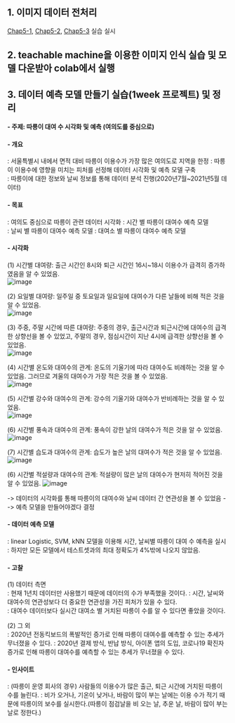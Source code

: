 ## 1. 이미지 데이터 전처리  
[Chap5-1](https://github.com/jini11/Data_Analysis/blob/main/11.13/Chap5-1.ipynb), [Chap5-2](https://github.com/jini11/Data_Analysis/blob/main/11.13/Chap5-2.ipynb), [Chap5-3](https://github.com/jini11/Data_Analysis/blob/main/11.13/Chap5-3.ipynb) 실습 실시  
 
## 2. teachable machine을 이용한 이미지 인식 실습 및 모델 다운받아 colab에서 실행
 
 
## 3. 데이터 예측 모델 만들기 실습(1week 프로젝트) 및 정리

#### - 주제: 따릉이 대여 수 시각화 및 예측 (여의도를 중심으로)  
  
#### - 개요
: 서울특별시 내에서 면적 대비 따릉이 이용수가 가장 많은 여의도로 지역을 한정
: 따릉이 이용수에 영향을 미치는 피처를 선정해 데이터 시각화 및 예측 모델 구축  
: 따릉이에 대한 정보와 날씨 정보를 통해 데이터 분석 진행(2020년7월~2021년5월 데이터)  

#### - 목표
: 여의도 중심으로 따릉이 관련 데이터 시각화
: 시간 별 따릉이 대여수 예측 모델  
: 날씨 별 따릉이 대여수 예측 모델
: 대여소 별 따릉이 대여수 예측 모델

#### - 시각화  
(1) 시간별 대여량: 출근 시간인 8시와 퇴근 시간인 16시~18시 이용수가 급격히 증가하였음을 알 수 있었음.   
![image](https://user-images.githubusercontent.com/78905126/141650299-234cf2c2-3b66-44b6-9923-5bb40c18619b.png)

(2) 요일별 대여량: 일주일 중 토요일과 일요일에 대여수가 다른 날들에 비해 적은 것을 알 수 있었음.    
![image](https://user-images.githubusercontent.com/78905126/141650296-c33ff2dc-df8a-4ad5-ad30-b756a9c354ed.png)

(3) 주중, 주말 시간에 따른 대여량: 주중의 경우, 출근시간과 퇴근시간에 대여수의 급격한 상향선을 볼 수 있었고, 주말의 경우, 점심시간이 지난 4시에 급격한 상향선을 볼 수 있었음.  
![image](https://user-images.githubusercontent.com/78905126/141650292-924d6753-3d18-42d4-ad26-731f77b6d5ed.png)

(4) 시간별 온도와 대여수의 관계: 온도의 기울기에 따라 대여수도 비례하는 것을 알 수 있었음. 그러므로 겨울의 대여수가 가장 적은 것을 볼 수 있었음.    
![image](https://user-images.githubusercontent.com/78905126/141650372-6f87c82b-1f06-4137-856b-0117dc1ac041.png)

(5) 시간별 강수와 대여수의 관계: 강수의 기울기와 대여수가 반비례하는 것을 알 수 있었음.    
![image](https://user-images.githubusercontent.com/78905126/141650421-5ee3aa0c-7067-449b-9608-26af92423a13.png)

(6) 시간별 풍속과 대여수의 관계: 풍속이 강한 날의 대여수가 적은 것을 알 수 있었음.  
![image](https://user-images.githubusercontent.com/78905126/141650431-0500dfaa-0c17-4061-95f7-b44d804ad6a3.png)

(7) 시간별 습도과 대여수의 관계: 습도가 높은 날의 대여수가 적은 것을 알 수 있었음.  
![image](https://user-images.githubusercontent.com/78905126/141650465-99c72a62-4b34-4113-97d8-0fd5d039d0f0.png)


(6) 시간별 적설량과 대여수의 관계: 적설량이 많은 날의 대여수가 현저히 적어진 것을 알 수 있었음.
![image](https://user-images.githubusercontent.com/78905126/141650482-984fa3a9-55d6-44da-9319-4ed7bec613e7.png)

-> 데이터의 시각화를 통해 따릉이의 대여수와 날씨 데이터 간 연관성을 볼 수 있었음 --> 예측 모델을 만들어야겠다 결정

#### - 데이터 예측 모델  
: linear Logistic, SVM, kNN 모델을 이용해 시간, 날씨별 따릉이 대여 수 예측을 실시  
: 하지만 모든 모델에서 테스트셋과의 최대 정확도가 4%밖에 나오지 않았음.  

#### - 고찰
(1) 데이터 측면  
: 현재 1년치 데이터만 사용했기 때문에 데이터의 수가 부족했을 것이다.
: 시간, 날씨와 대여수의 연관성보다 더 중요한 연관성을 가진 피처가 있을 수 있다.  
: 대여수 데이터보다 실시간 대여소 별 거치된 따릉이 수를 알 수 있다면 좋았을 것이다.

(2) 그 외  
: 2020년 전동킥보드의 폭발적인 증가로 인해 따릉이 대여수를 예측할 수 있는 추세가 무너졌을 수 있다.
: 2020년 결제 방식, 반납 방식, 아이폰 앱의 도입, 코로나19 확진자 증가로 인해 따릉이 대여수를 예측할 수 있는 추세가 무너졌을 수 있다.

#### - 인사이트  
: (따릉이 운영 회사의 경우) 사람들의 이용수가 많은 출근, 퇴근 시간에 거치된 따릉이 수를 늘린다.
: 비가 오거나, 기온이 낮거나, 바람이 많이 부는 날에는 이용 수가 적기 때문에 따릉이의 보수를 실시한다.(따릉이 점검날을 비 오는 날, 추운 날, 바람이 많이 부는 날로 정한다.)
